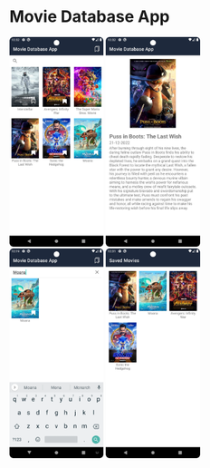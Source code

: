 # Movie Database App

<p float="left">
  <img src="https://github.com/iamgiven/movie-database-app/raw/master/img/main_page.webp" width="33%" />
  <img src="https://github.com/iamgiven/movie-database-app/raw/master/img/detail_page.webp" width="33%" />
  <img src="https://github.com/iamgiven/movie-database-app/raw/master/img/query_search.webp" width="33%" />
  <img src="https://github.com/iamgiven/movie-database-app/raw/master/img/saved_movies.webp" width="33%" />
</p>
